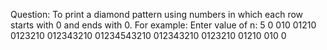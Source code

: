 Question: To print a diamond pattern using numbers in which each row starts with 0 and ends with 0.
For example:
Enter value of n: 5
     0
    010
   01210
  0123210
 012343210
01234543210
 012343210
  0123210
   01210
    010
     0